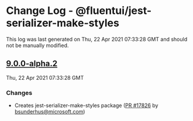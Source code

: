 # Change Log - @fluentui/jest-serializer-make-styles

This log was last generated on Thu, 22 Apr 2021 07:33:28 GMT and should not be manually modified.

<!-- Start content -->

## [9.0.0-alpha.2](https://github.com/microsoft/fluentui/tree/@fluentui/jest-serializer-make-styles_v9.0.0-alpha.2)

Thu, 22 Apr 2021 07:33:28 GMT

### Changes

- Creates jest-serializer-make-styles package ([PR #17826](https://github.com/microsoft/fluentui/pull/17826) by bsunderhus@microsoft.com)

